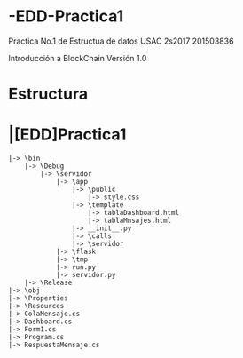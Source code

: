 # -EDD-Practica1
Practica No.1 de Estructua de datos USAC 2s2017 201503836

Introducción a BlockChain 
Versión 1.0

# Estructura

  # |[EDD]Practica1
    |-> \bin
        |-> \Debug
            |-> \servidor
                |-> \app
                    |-> \public
                        |-> style.css
                    |-> \template
                        |-> tablaDashboard.html
                        |-> tablaMnsajes.html
                    |-> __init__.py
                    |-> \calls
                    |-> \servidor
                |-> \flask
                |-> \tmp
                |-> run.py
                |-> servidor.py
        |-> \Release
    |-> \obj
    |-> \Properties
    |-> \Resources
    |-> ColaMensaje.cs
    |-> Dashboard.cs
    |-> Form1.cs
    |-> Program.cs
    |-> RespuestaMensaje.cs
